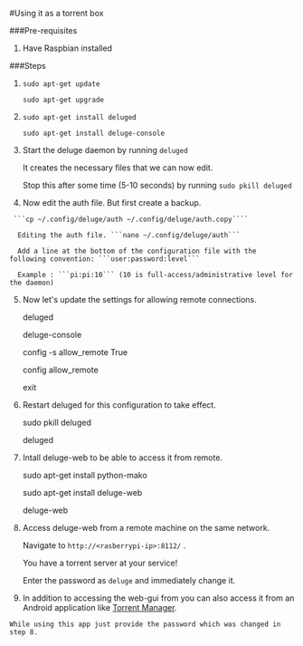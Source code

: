 #Using it as a torrent box

###Pre-requisites

 1. Have Raspbian installed
 
 
###Steps

  1. ```sudo apt-get update```
      
     ```sudo apt-get upgrade```
     
  2. ```sudo apt-get install deluged```

     ```sudo apt-get install deluge-console```
     
  3.  Start the deluge daemon by running ```deluged```
      
      It creates the necessary files that we can now edit.
 
      Stop this after some time (5-10 seconds) by running ```sudo pkill deluged```
     
  4.  Now edit the auth file. But first create a backup.
     
     ```cp ~/.config/deluge/auth ~/.config/deluge/auth.copy````

      Editing the auth file. ```nano ~/.config/deluge/auth```
     
      Add a line at the bottom of the configuration file with the following convention: ```user:password:level```
      
      Example : ```pi:pi:10``` (10 is full-access/administrative level for the daemon)
      
      
  5.  Now let's update the settings for allowing remote connections.
  
        deluged

        deluge-console
      
        config -s allow_remote True

        config allow_remote

        exit
      
  6.  Restart deluged for this configuration to take effect.
    
        sudo pkill deluged

        deluged
      
  7.  Intall deluge-web to be able to access it from remote.
  
        sudo apt-get install python-mako
  
        sudo apt-get install deluge-web
  
        deluge-web
        
  8.  Access deluge-web from a remote machine on the same network.
  
      Navigate to ```http://<rasberrypi-ip>:8112/``` . 

      You have a torrent server at your service!
      
      Enter the password as ```deluge``` and immediately change it.
      
  9. In addition to accessing the web-gui from you can also access it from an Android application like [Torrent Manager](https://play.google.com/store/apps/details?id=com.jpsfs.torrentmanager). 
    
    While using this app just provide the password which was changed in step 8.
